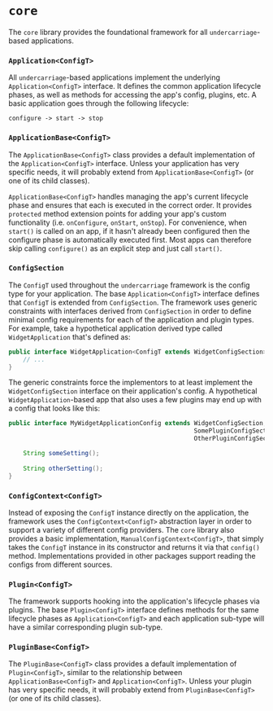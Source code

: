 # `core`

The `core` library provides the foundational framework for all `undercarriage`-based applications.

### `Application<ConfigT>`

All `undercarriage`-based applications implement the underlying `Application<ConfigT>` interface. It defines the common application lifecycle phases, as well as methods for accessing the app's config, plugins, etc. A basic application goes through the following lifecycle:

```
configure -> start -> stop
```

### `ApplicationBase<ConfigT>`

The `ApplicationBase<ConfigT>` class provides a default implementation of the `Application<ConfigT>` interface. Unless your application has very specific needs, it will probably extend from `ApplicationBase<ConfigT>` (or one of its child classes).

`ApplicationBase<ConfigT>` handles managing the app's current lifecycle phase and ensures that each is executed in the correct order. It provides `protected` method extension points for adding your app's custom functionality (i.e. `onConfigure`, `onStart`, `onStop`). For convenience, when `start()` is called on an app, if it hasn't already been configured then the configure phase is automatically executed first. Most apps can therefore skip calling `configure()` as an explicit step and just call `start()`.

### `ConfigSection`

The `ConfigT` used throughout the `undercarriage` framework is the config type for your application. The base `Application<ConfigT>` interface defines that `ConfigT` is extended from `ConfigSection`. The framework uses generic constraints with interfaces derived from `ConfigSection` in order to define minimal config requirements for each of the application and plugin types. For example, take a hypothetical application derived type called `WidgetApplication` that's defined as:

```java
public interface WidgetApplication<ConfigT extends WidgetConfigSection> extends Application<ConfigT> {
    // ...
}
```

The generic constraints force the implementors to at least implement the `WidgetConfigSection` interface on their application's config. A hypothetical `WidgetApplication`-based app that also uses a few plugins may end up with a config that looks like this:

```java
public interface MyWidgetApplicationConfig extends WidgetConfigSection,
                                                   SomePluginConfigSection,
                                                   OtherPluginConfigSection {

    String someSetting();
    
    String otherSetting();
}
```



### `ConfigContext<ConfigT>`

Instead of exposing the `ConfigT` instance directly on the application, the framework uses the `ConfigContext<ConfigT>` abstraction layer in order to support a variety of different config providers. The `core` library also provides a basic implementation, `ManualConfigContext<ConfigT>`, that simply takes the `ConfigT` instance in its constructor and returns it via that `config()` method. Implementations provided in other packages support reading the configs from different sources.

### `Plugin<ConfigT>`

The framework supports hooking into the application's lifecycle phases via plugins. The base `Plugin<ConfigT>` interface defines methods for the same lifecycle phases as `Application<ConfigT>` and each application sub-type will have a similar corresponding plugin sub-type.

### `PluginBase<ConfigT>`

The `PluginBase<ConfigT>` class provides a default implementation of `Plugin<ConfigT>`, similar to the relationship between `ApplicationBase<ConfigT>` and `Application<ConfigT>`. Unless your plugin has very specific needs, it will probably extend from `PluginBase<ConfigT>` (or one of its child classes).

